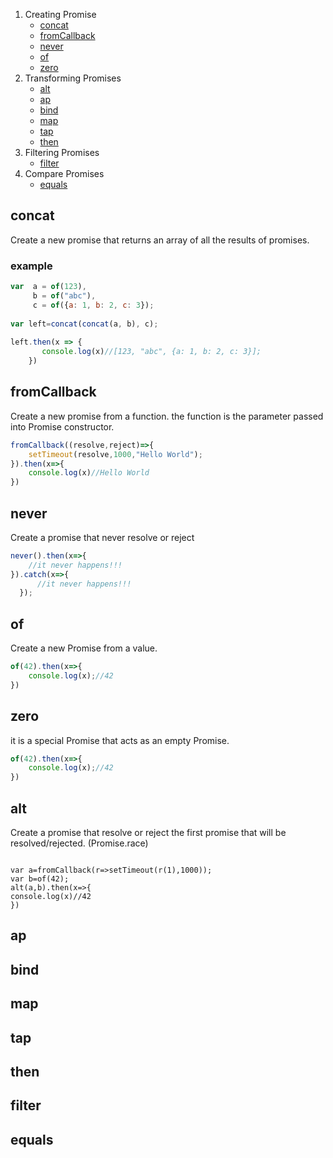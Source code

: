 1. Creating Promise
    * [concat](#concat)	
	* [fromCallback](#fromCallback)	
	* [never](#never)	 
	* [of](#of)
	* [zero](#zero)	 
1. Transforming Promises
	* [alt](#alt)
	* [ap](#ap)
	* [bind](#bind)	
	* [map](#map)
	* [tap](#tap)
	* [then](#then)
1. Filtering  Promises
	* [filter](#filter)
1. Compare  Promises
	* [equals](#equals)


## concat
Create a new promise that returns an array of all the results of promises.
### example
```javascript
var  a = of(123),
     b = of("abc"),
     c = of({a: 1, b: 2, c: 3});
     
var left=concat(concat(a, b), c);
 
left.then(x => {
       console.log(x)//[123, "abc", {a: 1, b: 2, c: 3}];
    })
```
## fromCallback
Create a new promise from a function. the function is the parameter passed into Promise constructor.
```javascript
fromCallback((resolve,reject)=>{
    setTimeout(resolve,1000,"Hello World");
}).then(x=>{
    console.log(x)//Hello World
})
```

## never
Create a promise that never resolve or reject
```javascript
never().then(x=>{
    //it never happens!!!
}).catch(x=>{
      //it never happens!!!
  });
```
## of
Create a new Promise from a value.
```javascript
of(42).then(x=>{    
    console.log(x);//42
})
```
## zero
it is a special Promise that acts as an empty Promise.
```javascript
of(42).then(x=>{    
    console.log(x);//42
})
```

 
## alt
Create a promise that resolve or reject the first promise that will be resolved/rejected. (Promise.race)
```

var a=fromCallback(r=>setTimeout(r(1),1000));
var b=of(42);
alt(a,b).then(x=>{
console.log(x)//42
})
```

## ap
## bind
## map
## tap
## then

## filter
## equals